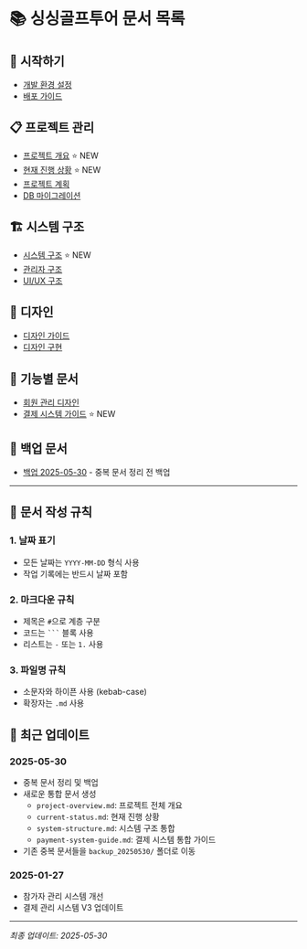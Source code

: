 # 📚 싱싱골프투어 문서 목록

## 🚀 시작하기
- [개발 환경 설정](setup.md)
- [배포 가이드](deployment_guide.md)

## 📋 프로젝트 관리
- [프로젝트 개요](project-overview.md) ⭐ NEW
- [현재 진행 상황](current-status.md) ⭐ NEW
- [프로젝트 계획](project_plan.md)
- [DB 마이그레이션](db_migration.md)

## 🏗️ 시스템 구조
- [시스템 구조](system-structure.md) ⭐ NEW
- [관리자 구조](admin-structure.md)
- [UI/UX 구조](ui-ux-structure.md)

## 🎨 디자인
- [디자인 가이드](design-guide.md)
- [디자인 구현](design-implementation.md)

## 🔧 기능별 문서
- [회원 관리 디자인](member-management-design.md)
- [결제 시스템 가이드](payment-system-guide.md) ⭐ NEW

## 📁 백업 문서
- [백업 2025-05-30](backup_20250530/) - 중복 문서 정리 전 백업

---

## 📝 문서 작성 규칙

### 1. 날짜 표기
- 모든 날짜는 `YYYY-MM-DD` 형식 사용
- 작업 기록에는 반드시 날짜 포함

### 2. 마크다운 규칙
- 제목은 `#`으로 계층 구분
- 코드는 ` ``` ` 블록 사용
- 리스트는 `-` 또는 `1.` 사용

### 3. 파일명 규칙
- 소문자와 하이픈 사용 (kebab-case)
- 확장자는 `.md` 사용

## 🔄 최근 업데이트

### 2025-05-30
- 중복 문서 정리 및 백업
- 새로운 통합 문서 생성
  - `project-overview.md`: 프로젝트 전체 개요
  - `current-status.md`: 현재 진행 상황
  - `system-structure.md`: 시스템 구조 통합
  - `payment-system-guide.md`: 결제 시스템 통합 가이드
- 기존 중복 문서들을 `backup_20250530/` 폴더로 이동

### 2025-01-27
- 참가자 관리 시스템 개선
- 결제 관리 시스템 V3 업데이트

---
*최종 업데이트: 2025-05-30*
